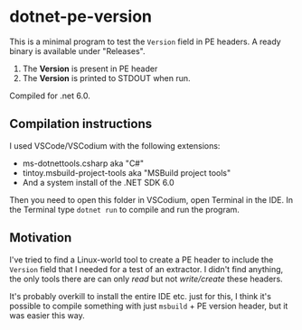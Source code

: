 # dotnet-pe-version

This is a minimal program to test the `Version` field in PE headers. A ready binary is available under "Releases".

1. The **Version** is present in PE header
2. The **Version** is printed to STDOUT when run.

Compiled for .net 6.0.

## Compilation instructions

I used VSCode/VSCodium with the following extensions:

- ms-dotnettools.csharp aka "C#"
- tintoy.msbuild-project-tools aka "MSBuild project tools"
- And a system install of the .NET SDK 6.0

Then you need to open this folder in VSCodium, open Terminal in the IDE.
In the Terminal type `dotnet run` to compile and run the program.

## Motivation

I've tried to find a Linux-world tool to create a PE header to include the `Version` field
that I needed for a test of an extractor. I didn't find anything, the only tools there are
can only *read* but not *write/create* these headers.

It's probably overkill to install the entire IDE etc. just for this, I think it's possible to
compile something with just `msbuild` + PE version header, but it was easier this way.
